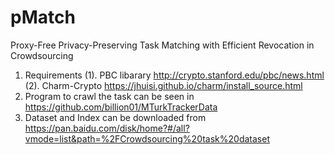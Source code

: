 # pMatch
Proxy-Free Privacy-Preserving Task Matching with Efficient Revocation in Crowdsourcing

1. Requirements
(1). PBC libarary  http://crypto.stanford.edu/pbc/news.html
(2). Charm-Crypto https://jhuisi.github.io/charm/install_source.html
2. Program to crawl the task can be seen in https://github.com/billion01/MTurkTrackerData
3. Dataset and Index can be downloaded from https://pan.baidu.com/disk/home?#/all?vmode=list&path=%2FCrowdsourcing%20task%20dataset

